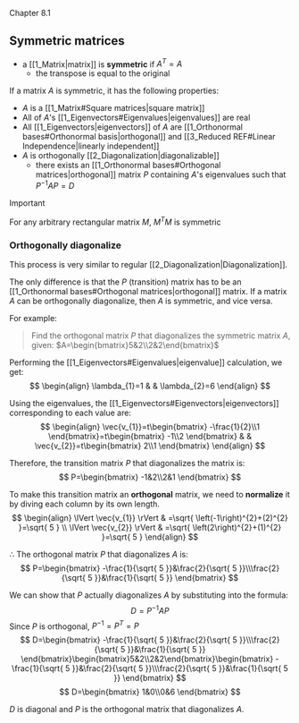 Chapter 8.1


## Symmetric matrices
- a [[1_Matrix|matrix]] is **symmetric** if $A^{T}=A$
	- the transpose is equal to the original

If a matrix $A$ is symmetric, it has the following properties:
- $A$ is a [[1_Matrix#Square matrices|square matrix]]
- All of $A$'s [[1_Eigenvectors#Eigenvalues|eigenvalues]] are real
- All [[1_Eigenvectors|eigenvectors]] of $A$ are [[1_Orthonormal bases#Orthonormal basis|orthogonal]] and [[3_Reduced REF#Linear Independence|linearly independent]]
- $A$ is orthogonally [[2_Diagonalization|diagonalizable]]
	- there exists an [[1_Orthonormal bases#Orthogonal matrices|orthogonal]] matrix $P$ containing $A$'s eigenvalues such that $P^{-1}AP=D$

> [!important] 
> For any arbitrary rectangular matrix $M$, 
> $M^{T}M$ is symmetric


### Orthogonally diagonalize
This process is very similar to regular [[2_Diagonalization|Diagonalization]].

The only difference is that the $P$ (transition) matrix has to be an [[1_Orthonormal bases#Orthogonal matrices|orthogonal]] matrix. If a matrix $A$ can be orthogonally diagonalize, then $A$ is symmetric, and vice versa.

For example:
> Find the orthogonal matrix $P$ that diagonalizes the symmetric matrix $A$, given:
> $A=\begin{bmatrix}5&2\\2&2\end{bmatrix}$

Performing the [[1_Eigenvectors#Eigenvalues|eigenvalue]] calculation, we get:
$$
\begin{align}
\lambda_{1}=1 &  & \lambda_{2}=6
\end{align}
$$

Using the eigenvalues, the [[1_Eigenvectors#Eigenvectors|eigenvectors]] corresponding to each value are:
$$
\begin{align}
\vec{v_{1}}=t\begin{bmatrix}
-\frac{1}{2}\\1
\end{bmatrix}=t\begin{bmatrix}
-1\\2
\end{bmatrix} &  & \vec{v_{2}}=t\begin{bmatrix}
2\\1
\end{bmatrix}
\end{align}
$$

Therefore, the transition matrix $P$ that diagonalizes the matrix is:
$$
P=\begin{bmatrix}
-1&2\\2&1
\end{bmatrix}
$$

To make this transition matrix an **orthogonal** matrix, we need to **normalize** it by diving each column by its own length.
$$
\begin{align}
\lVert \vec{v_{1}} \rVert &  =\sqrt{ \left(-1\right)^{2}+(2)^{2} }=\sqrt{ 5 } \\
\lVert \vec{v_{2}} \rVert &  =\sqrt{ \left(2\right)^{2}+(1)^{2} }=\sqrt{ 5 }
\end{align}
$$

$\therefore$ The orthogonal matrix $P$ that diagonalizes $A$ is:
$$
P=\begin{bmatrix}
-\frac{1}{\sqrt{ 5 }}&\frac{2}{\sqrt{ 5 }}\\\frac{2}{\sqrt{ 5 }}&\frac{1}{\sqrt{ 5 }}
\end{bmatrix}
$$

We can show that $P$ actually diagonalizes $A$ by substituting into the formula:
$$
D=P^{-1}AP
$$
Since $P$ is orthogonal, $P^{-1}=P^{T}=P$
$$
D=\begin{bmatrix}
-\frac{1}{\sqrt{ 5 }}&\frac{2}{\sqrt{ 5 }}\\\frac{2}{\sqrt{ 5 }}&\frac{1}{\sqrt{ 5 }}
\end{bmatrix}\begin{bmatrix}5&2\\2&2\end{bmatrix}\begin{bmatrix}
-\frac{1}{\sqrt{ 5 }}&\frac{2}{\sqrt{ 5 }}\\\frac{2}{\sqrt{ 5 }}&\frac{1}{\sqrt{ 5 }}
\end{bmatrix}
$$
$$
D=\begin{bmatrix}
1&0\\0&6
\end{bmatrix}
$$

$D$ is diagonal and $P$ is the orthogonal matrix that diagonalizes $A$.